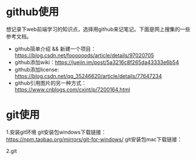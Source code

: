 # github使用
想记录下web前端学习的知识点，选择用github来记笔记。下面是网上搜集的一些参考文档。

- github简单介绍 && 新建一个项目：https://blog.csdn.net/foooooods/article/details/97020705
- github添加wiki：https://juejin.im/post/5a3216c8f265da43333e6b54
- github添加license: https://blog.csdn.net/qq_35246620/article/details/77647234
- github引用图片的另一种方式：https://www.cnblogs.com/cxint/p/7200164.html


# git使用
1.安装git环境
git安装包windows下载链接：https://npm.taobao.org/mirrors/git-for-windows/
git安装包mac下载链接：

2.git


